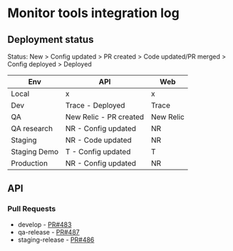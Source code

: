 # Monitor tools integration log

## Deployment status
Status: New > Config updated > PR created > Code updated/PR merged > Config deployed > Deployed

Env          | API | Web
-------------|-----|-----
Local        | x | x
Dev          | Trace - Deployed | Trace
QA           | New Relic - PR created | New Relic
QA research  | NR - Config updated | NR
Staging      | NR - Code updated | NR
Staging Demo | T - Config updated | T
Production   | NR - Config updated | NR

## API
### Pull Requests
- develop - [PR#483](https://github.com/dropininc/dropin-api-v2/pull/483)
- qa-release - [PR#487](https://github.com/dropininc/dropin-api-v2/pull/487)
- staging-release - [PR#486](https://github.com/dropininc/dropin-api-v2/pull/486)

